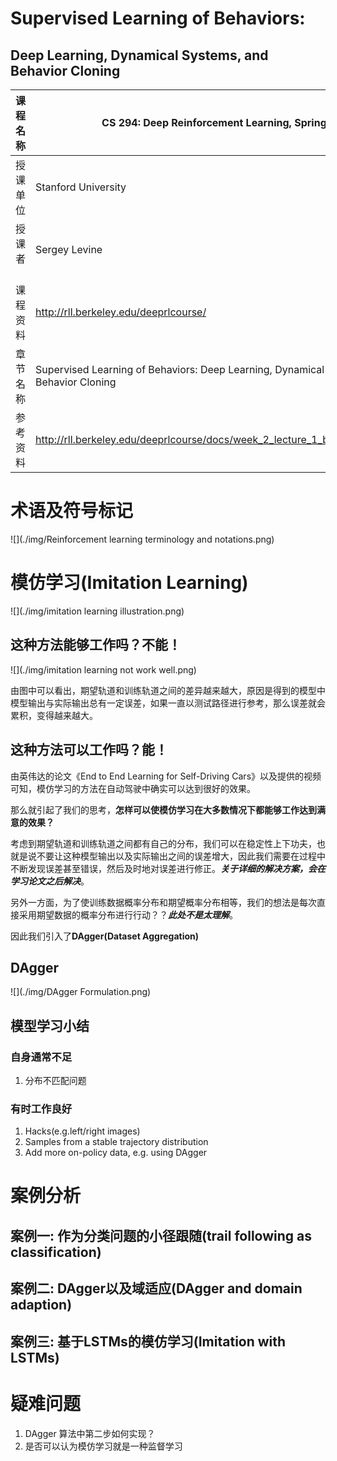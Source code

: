 # Supervised Learning of Behaviors:  
## Deep Learning, Dynamical Systems, and Behavior Cloning

| 课程名称 | CS 294: Deep Reinforcement Learning, Spring 2017 | 
| ------- | ---------------------------------- |
| 授课单位 | Stanford University |
| 授课者   | Sergey Levine      |  
| 课程资料 | http://rll.berkeley.edu/deeprlcourse/ |
| 章节名称 | Supervised Learning of Behaviors: Deep Learning, Dynamical Systems, and Behavior Cloning |
| 参考资料 | http://rll.berkeley.edu/deeprlcourse/docs/week_2_lecture_1_behavior_cloning.pdf |

# 术语及符号标记
![](./img/Reinforcement learning terminology and notations.png)

# 模仿学习(Imitation Learning)
![](./img/imitation learning illustration.png)

## 这种方法能够工作吗？不能！
![](./img/imitation learning not work well.png)

由图中可以看出，期望轨道和训练轨道之间的差异越来越大，原因是得到的模型中模型输出与实际输出总有一定误差，如果一直以测试路径进行参考，那么误差就会累积，变得越来越大。

## 这种方法可以工作吗？能！
由英伟达的论文《End to End Learning for Self-Driving Cars》以及提供的视频可知，模仿学习的方法在自动驾驶中确实可以达到很好的效果。

那么就引起了我们的思考，**怎样可以使模仿学习在大多数情况下都能够工作达到满意的效果？**

考虑到期望轨道和训练轨道之间都有自己的分布，我们可以在稳定性上下功夫，也就是说不要让这种模型输出以及实际输出之间的误差增大，因此我们需要在过程中不断发现误差甚至错误，然后及时地对误差进行修正。***关于详细的解决方案，会在学习论文之后解决***。

另外一方面，为了使训练数据概率分布和期望概率分布相等，我们的想法是每次直接采用期望数据的概率分布进行行动？？***此处不是太理解***。

因此我们引入了**DAgger(Dataset Aggregation)**

## DAgger
![](./img/DAgger Formulation.png)

## 模型学习小结
### 自身通常不足
1. 分布不匹配问题

### 有时工作良好
1. Hacks(e.g.left/right images)
2. Samples from a stable trajectory distribution
3. Add more on-policy data, e.g. using DAgger

# 案例分析
## 案例一: 作为分类问题的小径跟随(trail following as classification)

## 案例二: DAgger以及域适应(DAgger and domain adaption)

## 案例三: 基于LSTMs的模仿学习(Imitation with LSTMs)


# 疑难问题 
1. DAgger 算法中第二步如何实现？
2. 是否可以认为模仿学习就是一种监督学习 
